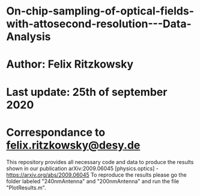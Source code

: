 # On-chip-sampling-of-optical-fields-with-attosecond-resolution---Data-Analysis
# Author: Felix Ritzkowsky
# Last update: 25th of september 2020
# Correspondance to felix.ritzkowsky@desy.de 
This repository provides all necessary code and data to produce the results shown in our publication arXiv:2009.06045 [physics.optics] -https://arxiv.org/abs/2009.06045
To reproduce the results please go the folder labeled "240nmAntenna" and "200nmAntenna" and run the file "PlotResults.m".


